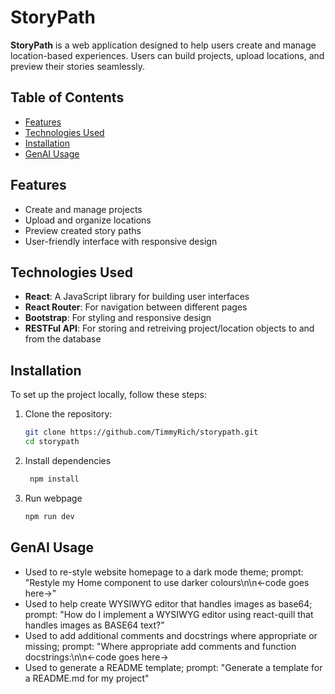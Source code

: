 # StoryPath

**StoryPath** is a web application designed to help users create and manage location-based experiences. Users can build projects, upload locations, and preview their stories seamlessly.

## Table of Contents

- [Features](#features)
- [Technologies Used](#technologies-used)
- [Installation](#installation)
- [GenAI Usage](#ai_usage)

## Features

- Create and manage projects
- Upload and organize locations
- Preview created story paths
- User-friendly interface with responsive design

## Technologies Used

- **React**: A JavaScript library for building user interfaces
- **React Router**: For navigation between different pages
- **Bootstrap**: For styling and responsive design
- **RESTFul API**: For storing and retreiving project/location objects to and from the database

## Installation

To set up the project locally, follow these steps:

1. Clone the repository:
   ```bash
   git clone https://github.com/TimmyRich/storypath.git
   cd storypath
2. Install dependencies
   ```bash
    npm install
4. Run webpage
   ```bash
   npm run dev

## GenAI Usage

- Used to re-style website homepage to a dark mode theme; prompt: "Restyle my Home component to use darker colours\n\n<-code goes here->"
- Used to help create WYSIWYG editor that handles images as base64; prompt: "How do I implement a WYSIWYG editor using react-quill that handles images as BASE64 text?"
- Used to add additional comments and docstrings where appropriate or missing; prompt: "Where appropriate add comments and function docstrings:\n\n<-code goes here->
- Used to generate a README template; prompt: "Generate a template for a README.md for my project"

